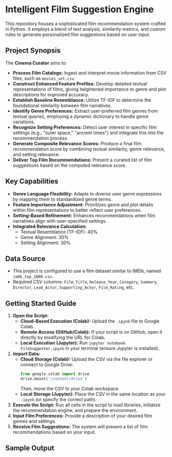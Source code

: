 # Intelligent Film Suggestion Engine

This repository houses a sophisticated film recommendation system crafted in Python. It employs a blend of text analysis, similarity metrics, and custom rules to generate personalized film suggestions based on user input.

## Project Synopsis

The **Cinema Curator** aims to:

* **Process Film Catalogs:** Ingest and interpret movie information from CSV files, such as `movies_set.csv`.
* **Construct Enhanced Feature Profiles:** Develop detailed textual representations of films, giving heightened importance to genre and plot descriptions for improved accuracy.
* **Establish Baseline Resemblance:** Utilize TF-IDF to determine the foundational similarity between film narratives.
* **Identify Genre Preferences:** Extract user-preferred film genres from textual queries, employing a dynamic dictionary to handle genre variations.
* **Recognize Setting Preferences:** Detect user interest in specific film settings (e.g., "outer space," "ancient times") and integrate this into the recommendation process.
* **Generate Composite Relevance Scores:** Produce a final film recommendation score by combining textual similarity, genre relevance, and setting relevance.
* **Deliver Top Film Recommendations:** Present a curated list of film suggestions based on the computed relevance score.

## Key Capabilities

* **Genre Language Flexibility:** Adapts to diverse user genre expressions by mapping them to standardized genre terms.
* **Feature Importance Adjustment:** Prioritizes genre and plot details within film representations to better reflect user preferences.
* **Setting-Based Refinement:** Enhances recommendations when film narratives align with user-specified settings.
* **Integrated Relevance Calculation:**
    * Textual Resemblance (TF-IDF): 40%
    * Genre Alignment: 30%
    * Setting Alignment: 30%

## Data Source

* This project is configured to use a film dataset similar to IMDb, named `imdb_top_1000.csv`.
* Required CSV columns: `Film_Title`, `Release_Year`, `Category`, `Summary`, `Director`, `Lead_Actor`, `Supporting_Actor`, `Film_Rating`, etc.

## Getting Started Guide

1.  **Open the Script:**
    * **Cloud-Based Execution (Colab):** Upload the `.ipynb` file to Google Colab.
    * **Remote Access (GitHub/Colab):** If your script is on GitHub, open it directly by modifying the URL for Colab.
    * **Local Execution (Jupyter):** Run `jupyter notebook FilmSuggester.ipynb` in your terminal (ensure Jupyter is installed).
2.  **Import Data:**
    * **Cloud Storage (Colab):** Upload the CSV via the file explorer or connect to Google Drive:
        ```python
        from google.colab import drive
        drive.mount('/content/drive')
        ```
        Then, move the CSV to your Colab workspace.
    * **Local Storage (Jupyter):** Place the CSV in the same location as your `.ipynb` (or specify the correct path).
3.  **Execute the Script:** Run all cells in the script to load libraries, initialize the recommendation engine, and prepare the environment.
4.  **Input Film Preferences:** Provide a description of your desired film genres and settings.
5.  **Receive Film Suggestions:** The system will present a list of film recommendations based on your input.

## Sample Output
